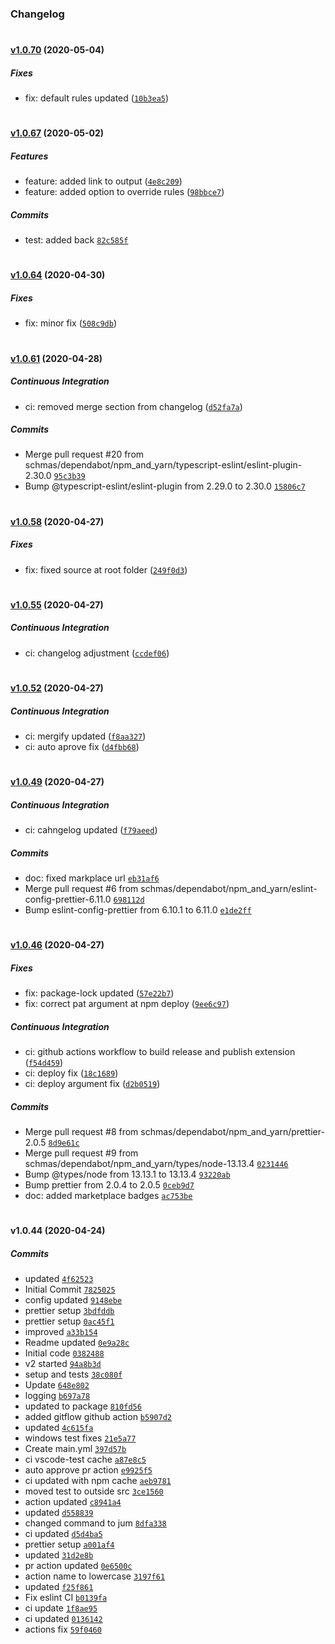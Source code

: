 ### Changelog

#
#### [v1.0.70](https://github.com/schmas/vscode-jump-to-tests/compare/v1.0.67...v1.0.70) (2020-05-04)

##### Fixes

* fix: default rules updated ([`10b3ea5`](https://github.com/schmas/vscode-jump-to-tests/commit/10b3ea5ebcff321bc96cbbff7bceef4bb76a1148))

#
#### [v1.0.67](https://github.com/schmas/vscode-jump-to-tests/compare/v1.0.64...v1.0.67) (2020-05-02)

##### Features

* feature: added link to output ([`4e8c209`](https://github.com/schmas/vscode-jump-to-tests/commit/4e8c2095ba5f4d2da459d4ec82fa3f5d2793bc7a))
* feature: added option to override rules ([`98bbce7`](https://github.com/schmas/vscode-jump-to-tests/commit/98bbce79a4b6717e266f8af6b8713ebb66e3b210))

##### Commits

- test: added back [`82c585f`](https://github.com/schmas/vscode-jump-to-tests/commit/82c585fbcd17edf7587eac7ce3324161cc046c8f)

#
#### [v1.0.64](https://github.com/schmas/vscode-jump-to-tests/compare/v1.0.61...v1.0.64) (2020-04-30)

##### Fixes

* fix: minor fix ([`508c9db`](https://github.com/schmas/vscode-jump-to-tests/commit/508c9db42c4cfb86dfdf7d180762b332b9fc2c2d))

#
#### [v1.0.61](https://github.com/schmas/vscode-jump-to-tests/compare/v1.0.58...v1.0.61) (2020-04-28)

##### Continuous Integration

* ci: removed merge section from changelog ([`d52fa7a`](https://github.com/schmas/vscode-jump-to-tests/commit/d52fa7ae72ead8691bea3831873e8fb179d034ce))

##### Commits

- Merge pull request #20 from schmas/dependabot/npm_and_yarn/typescript-eslint/eslint-plugin-2.30.0 [`95c3b39`](https://github.com/schmas/vscode-jump-to-tests/commit/95c3b39c6a909d859127464dbd8fecaee7ae13a9)
- Bump @typescript-eslint/eslint-plugin from 2.29.0 to 2.30.0 [`15806c7`](https://github.com/schmas/vscode-jump-to-tests/commit/15806c75eb345c5d236041241bf38a3c92665a1d)

#
#### [v1.0.58](https://github.com/schmas/vscode-jump-to-tests/compare/v1.0.55...v1.0.58) (2020-04-27)

##### Fixes

* fix: fixed source at root folder ([`249f0d3`](https://github.com/schmas/vscode-jump-to-tests/commit/249f0d37188012c0637b1305392307cad2efa711))

#
#### [v1.0.55](https://github.com/schmas/vscode-jump-to-tests/compare/v1.0.52...v1.0.55) (2020-04-27)

##### Continuous Integration

* ci: changelog adjustment ([`ccdef06`](https://github.com/schmas/vscode-jump-to-tests/commit/ccdef06104141072098b906c100b84b114ad8900))

#
#### [v1.0.52](https://github.com/schmas/vscode-jump-to-tests/compare/v1.0.49...v1.0.52) (2020-04-27)

##### Continuous Integration

* ci: mergify updated ([`f8aa327`](https://github.com/schmas/vscode-jump-to-tests/commit/f8aa3278a7d419b5ff338767103d4520f91c3547))
* ci: auto aprove fix ([`d4fbb68`](https://github.com/schmas/vscode-jump-to-tests/commit/d4fbb6846f863eab07185139e8fb50bcc86b4c1d))

#
#### [v1.0.49](https://github.com/schmas/vscode-jump-to-tests/compare/v1.0.46...v1.0.49) (2020-04-27)

##### Continuous Integration

* ci: cahngelog updated ([`f79aeed`](https://github.com/schmas/vscode-jump-to-tests/commit/f79aeedc6da1cb7073a8487674a7c6f81b645247))

##### Commits

- doc: fixed markplace url [`eb31af6`](https://github.com/schmas/vscode-jump-to-tests/commit/eb31af69ee5a15403f16d81ca300b7f17bd70ac0)
- Merge pull request #6 from schmas/dependabot/npm_and_yarn/eslint-config-prettier-6.11.0 [`698112d`](https://github.com/schmas/vscode-jump-to-tests/commit/698112dafc2abc06b9c506da2f58190f3d695611)
- Bump eslint-config-prettier from 6.10.1 to 6.11.0 [`e1de2ff`](https://github.com/schmas/vscode-jump-to-tests/commit/e1de2fff0180a6eff138f7d282a7db61464be0f0)

#
#### [v1.0.46](https://github.com/schmas/vscode-jump-to-tests/compare/v1.0.44...v1.0.46) (2020-04-27)

##### Fixes

* fix: package-lock updated ([`57e22b7`](https://github.com/schmas/vscode-jump-to-tests/commit/57e22b77e7622b73627e6ac100b5ac9f687fb51d))
* fix: correct pat argument at npm deploy ([`9ee6c97`](https://github.com/schmas/vscode-jump-to-tests/commit/9ee6c97a9bbc9b70dd6573822bbe9638c607e39a))

##### Continuous Integration

* ci: github actions workflow to build release and publish extension ([`f54d459`](https://github.com/schmas/vscode-jump-to-tests/commit/f54d459538a9726ab8b0146378486a5ce649786d))
* ci: deploy fix ([`18c1689`](https://github.com/schmas/vscode-jump-to-tests/commit/18c16898ccefcc560e7cd0d7e140b606774b8e18))
* ci: deploy argument fix ([`d2b0519`](https://github.com/schmas/vscode-jump-to-tests/commit/d2b051976cc055a5e9dde09148d9c547336b9744))

##### Commits

- Merge pull request #8 from schmas/dependabot/npm_and_yarn/prettier-2.0.5 [`8d9e61c`](https://github.com/schmas/vscode-jump-to-tests/commit/8d9e61cc8f890516e7cabc2ea209e7d197aa7ea8)
- Merge pull request #9 from schmas/dependabot/npm_and_yarn/types/node-13.13.4 [`0231446`](https://github.com/schmas/vscode-jump-to-tests/commit/02314468fda15a839550671001f0b84ef8c2949f)
- Bump @types/node from 13.13.1 to 13.13.4 [`93220ab`](https://github.com/schmas/vscode-jump-to-tests/commit/93220ab6f5bc9ddb64adae595a9633791764e4d8)
- Bump prettier from 2.0.4 to 2.0.5 [`0ceb9d7`](https://github.com/schmas/vscode-jump-to-tests/commit/0ceb9d7a6fbf81b8063355dd65e6c472d78aeea8)
- doc: added marketplace badges [`ac753be`](https://github.com/schmas/vscode-jump-to-tests/commit/ac753becc9030337e04bdfa26433df1a4be5e902)

#
#### v1.0.44 (2020-04-24)

##### Commits

- updated [`4f62523`](https://github.com/schmas/vscode-jump-to-tests/commit/4f625237b82057bfbc0d1d3578f972a92aebdb46)
- Initial Commit [`7825025`](https://github.com/schmas/vscode-jump-to-tests/commit/7825025339c381cea92fe889af7dd08d34074dfd)
- config updated [`9148ebe`](https://github.com/schmas/vscode-jump-to-tests/commit/9148ebe8203ccddeb8525a5ad34343dcf8042564)
- prettier setup [`3bdfddb`](https://github.com/schmas/vscode-jump-to-tests/commit/3bdfddb193471bb10dc27884e7ec976c9542dc8c)
- prettier setup [`0ac45f1`](https://github.com/schmas/vscode-jump-to-tests/commit/0ac45f10bda35e8b94e64e6e3d289dd7feeaf717)
- improved [`a33b154`](https://github.com/schmas/vscode-jump-to-tests/commit/a33b1546ce6d1ed1d94939f8665a03332d9e5797)
- Readme updated [`0e9a28c`](https://github.com/schmas/vscode-jump-to-tests/commit/0e9a28c1f23a72bee3b6b39a965dd798cb262696)
- Initial code [`0382488`](https://github.com/schmas/vscode-jump-to-tests/commit/038248842c27779f6f7d69645ce7243e1913d42c)
- v2 started [`94a8b3d`](https://github.com/schmas/vscode-jump-to-tests/commit/94a8b3d6680b79db0130e141015366f10d6f4866)
- setup and tests [`38c080f`](https://github.com/schmas/vscode-jump-to-tests/commit/38c080f95414e997a05f5441d87b412b28885e48)
- Update [`648e802`](https://github.com/schmas/vscode-jump-to-tests/commit/648e802e4b6d73106fa7047a53f991f9f7ffd7e7)
- logging [`b697a78`](https://github.com/schmas/vscode-jump-to-tests/commit/b697a7843729da357aa3570b5ba060274ea09b73)
- updated to package [`810fd56`](https://github.com/schmas/vscode-jump-to-tests/commit/810fd56660e5c84758d07145ab011d551abb61a6)
- added gitflow github action [`b5907d2`](https://github.com/schmas/vscode-jump-to-tests/commit/b5907d2c227a9cd49f6f96545ee7d85e3cd64fd8)
- updated [`4c615fa`](https://github.com/schmas/vscode-jump-to-tests/commit/4c615fa69b6b77fcfb3a61b64d5578c675b4f3cf)
- windows test fixes [`21e5a77`](https://github.com/schmas/vscode-jump-to-tests/commit/21e5a7788801e4103a88418b1eb109ab6b566519)
- Create main.yml [`397d57b`](https://github.com/schmas/vscode-jump-to-tests/commit/397d57b1830e2cfae97818b113ac596c877df942)
- ci vscode-test cache [`a87e8c5`](https://github.com/schmas/vscode-jump-to-tests/commit/a87e8c5bed38b2123d7076f4de181b3533208b76)
- auto approve pr action [`e9925f5`](https://github.com/schmas/vscode-jump-to-tests/commit/e9925f580b305af2b2b47a5c82627dc53b12a900)
- ci updated with npm cache [`aeb9781`](https://github.com/schmas/vscode-jump-to-tests/commit/aeb9781c229e6f72574e583ce113d0d8a773e80d)
- moved test to outside src [`3ce1560`](https://github.com/schmas/vscode-jump-to-tests/commit/3ce1560c5200e52618f38e69d2694f2cdc7619dc)
- action updated [`c8941a4`](https://github.com/schmas/vscode-jump-to-tests/commit/c8941a4e6629f1cd0a1dd10f7afe051c847e9ac8)
- updated [`d558839`](https://github.com/schmas/vscode-jump-to-tests/commit/d558839b92884523c200d537d06b4cbe58b335a6)
- changed command to jum [`8dfa338`](https://github.com/schmas/vscode-jump-to-tests/commit/8dfa33874a25c7a678d4c9d7d62807f52d9335b7)
- ci updated [`d5d4ba5`](https://github.com/schmas/vscode-jump-to-tests/commit/d5d4ba5947a115ca590e97ba092fed21283eb66a)
- prettier setup [`a001af4`](https://github.com/schmas/vscode-jump-to-tests/commit/a001af4dea21391d08cd58058c6627e3ebc203cf)
- updated [`31d2e8b`](https://github.com/schmas/vscode-jump-to-tests/commit/31d2e8b550ee329c585d4555ef78ac660c7539fc)
- pr action updated [`0e6500c`](https://github.com/schmas/vscode-jump-to-tests/commit/0e6500cc0c9d3bab4a6a7306e46fa0bbf75da2e4)
- action name to lowercase [`3197f61`](https://github.com/schmas/vscode-jump-to-tests/commit/3197f61441a2750583199e1caa988b5212dc986d)
- updated [`f25f861`](https://github.com/schmas/vscode-jump-to-tests/commit/f25f86192d9b838738059a3c805222ec3e272a21)
- Fix eslint CI [`b0139fa`](https://github.com/schmas/vscode-jump-to-tests/commit/b0139fa90ccb258d7c3e7f4959839114ab8b6ae8)
- ci update [`1f8ae95`](https://github.com/schmas/vscode-jump-to-tests/commit/1f8ae9560c1074f87de5559d9b21d2c7e2604cf7)
- ci updated [`0136142`](https://github.com/schmas/vscode-jump-to-tests/commit/0136142bc5e3d9ab42513af37f1ab90b67440185)
- actions fix [`59f0460`](https://github.com/schmas/vscode-jump-to-tests/commit/59f0460b604f2ab80d7cbf17301b1f98d5cfc4e2)
